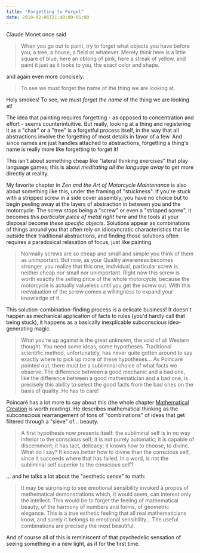 ```yaml
---
title: "Forgetting to Forget"
date: 2019-02-06T21:40:00-05:00
---
```


<section>

Claude Monet once said

> When you go out to paint, try to forget what objects you have before you, a tree, a house, a field or whatever. Merely think here is a little square of blue, here an oblong of pink, here a streak of yellow, and paint it just as it looks to you, the exact color and shape.

and again even more concisely:

> To see we must forget the name of the thing we are looking at.

Holy smokes! To see, we must _forget the name_ of the thing we are looking at!

The idea that painting requires forgetting - as opposed to concentration and effort - seems counterintuitive. But really, looking at a thing and registering it as a "chair" or a "tree" is a forgetful process itself, in the way that all abstractions involve the forgetting of most details in favor of a few. And since names are just handles attached to abstractions, forgetting a thing's name is really more like forgetting to forget it!

This isn't about something cheap like "lateral thinking exercises" that play language games; this is about _meditating all the language away_ to get more directly at reality.

My favorite chapter in _Zen and the Art of Motorcycle Maintenance_ is also about something like this, under the framing of "stuckness". If you're stuck with a stripped screw in a side cover assembly, you have no choice but to begin peeling away at the layers of abstraction in between you and the motorcycle. The screw stops being a "screw" or even a "stripped screw", it becomes _this particular piece of metal right here_ and the tools at your disposal become _these specific objects_. Solutions appear as combinations of things around you that often rely on idiosyncratic characteristics that lie outside their traditional abstractions, and finding those solutions often requires a paradoxical relaxation of focus, just like painting.

> Normally screws are so cheap and small and simple you think of them as unimportant. But now, as your Quality awareness becomes stronger, you realize that this one, individual, particular screw is neither cheap nor small nor unimportant. Right now this screw is worth exactly the selling price of the whole motorcycle, because the motorcycle is actually valueless until you get the screw out. With this reevaluation of the screw comes a willingness to expand your knowledge of it.

This solution-combination-finding process is a delicate business! It doesn't happen as mechanical application of facts to rules (you'd hardly call that being stuck), it happens as a basically inexplicable subconscious idea-generating magic.

> What you're up against is the great unknown, the void of all Western thought. You need some ideas, some hypotheses. Traditional scientific method, unfortunately, has never quite gotten around to say exactly where to pick up more of these hypotheses... As Poincaré pointed out, there must be a subliminal choice of what facts we observe. The difference between a good mechanic and a bad one, like the difference between a good mathematician and a bad one, is precisely this ability to select the good facts from the bad ones on the basis of quality. He has to care!

Poincaré has a lot more to say about this (the whole chapter [Mathematical Creation](https://www.gutenberg.org/files/39713/39713-h/39713-h.htm) is worth reading). He describes mathematical thinking as the subconscious rearrangement of tons of "combinations" of ideas that get filtered through a "sieve" of... beauty.

> A first hypothesis now presents itself: the subliminal self is in no way inferior to the conscious self; it is not purely automatic; it is capable of discernment; it has tact, delicacy; it knows how to choose, to divine. What do I say? It knows better how to divine than the conscious self, since it succeeds where that has failed. In a word, is not the subliminal self superior to the conscious self?

... and he talks a lot about the "aesthetic sense" to math:

> It may be surprising to see emotional sensibility invoked à propos of mathematical demonstrations which, it would seem, can interest only the intellect. This would be to forget the feeling of mathematical beauty, of the harmony of numbers and forms, of geometric elegance. This is a true esthetic feeling that all real mathematicians know, and surely it belongs to emotional sensibility... The useful combinations are precisely the most beautiful.

And of course all of this is reminiscent of that psychedelic sensation of seeing something in a new light, as if for the first time.

</section>
